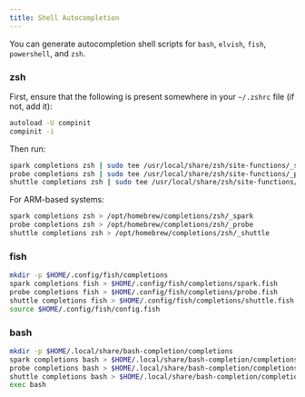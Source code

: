 ```yaml
---
title: Shell Autocompletion
---
```


You can generate autocompletion shell scripts for `bash`, `elvish`, `fish`, `powershell`, and `zsh`.

### zsh

First, ensure that the following is present somewhere in your `~/.zshrc` file (if not, add it):

```sh
autoload -U compinit
compinit -i
```

Then run:

```sh
spark completions zsh | sudo tee /usr/local/share/zsh/site-functions/_spark
probe completions zsh | sudo tee /usr/local/share/zsh/site-functions/_probe
shuttle completions zsh | sudo tee /usr/local/share/zsh/site-functions/_shuttle
```

For ARM-based systems:

```sh
spark completions zsh > /opt/homebrew/completions/zsh/_spark
probe completions zsh > /opt/homebrew/completions/zsh/_probe
shuttle completions zsh > /opt/homebrew/completions/zsh/_shuttle
```

### fish

```sh
mkdir -p $HOME/.config/fish/completions
spark completions fish > $HOME/.config/fish/completions/spark.fish
probe completions fish > $HOME/.config/fish/completions/probe.fish
shuttle completions fish > $HOME/.config/fish/completions/shuttle.fish
source $HOME/.config/fish/config.fish
```

### bash

```sh
mkdir -p $HOME/.local/share/bash-completion/completions
spark completions bash > $HOME/.local/share/bash-completion/completions/spark
probe completions bash > $HOME/.local/share/bash-completion/completions/probe
shuttle completions bash > $HOME/.local/share/bash-completion/completions/shuttle
exec bash
```

